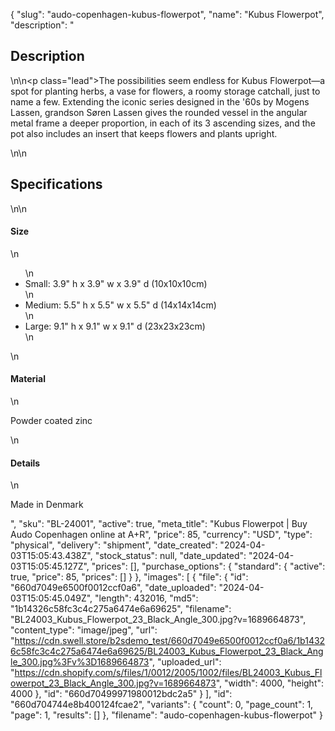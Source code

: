 {
  "slug": "audo-copenhagen-kubus-flowerpot",
  "name": "Kubus Flowerpot",
  "description": "<h2>Description</h2>\n<!-- split -->\n<p class=\"lead\">The possibilities seem endless for Kubus Flowerpot—a spot for planting herbs, a vase for flowers, a roomy storage catchall, just to name a few. Extending the iconic series designed in the '60s by Mogens Lassen, grandson Søren Lassen gives the rounded vessel in the angular metal frame a deeper proportion, in each of its 3 ascending sizes, and the pot also includes an insert that keeps flowers and plants upright.</p>\n<!-- split -->\n<h2>Specifications</h2>\n<!-- split -->\n<h4>Size</h4>\n<ul>\n<li>Small: 3.9\" h x 3.9\" w x 3.9\" d (10x10x10cm)</li>\n<li>Medium: 5.5\" h x 5.5\" w x 5.5\" d (14x14x14cm)</li>\n<li>Large: 9.1\" h x 9.1\" w x 9.1\" d (23x23x23cm)</li>\n</ul>\n<h4>Material</h4>\n<p>Powder coated zinc<br></p>\n<h4>Details</h4>\n<p>Made in Denmark</p>",
  "sku": "BL-24001",
  "active": true,
  "meta_title": "Kubus Flowerpot | Buy Audo Copenhagen online at A+R",
  "price": 85,
  "currency": "USD",
  "type": "physical",
  "delivery": "shipment",
  "date_created": "2024-04-03T15:05:43.438Z",
  "stock_status": null,
  "date_updated": "2024-04-03T15:05:45.127Z",
  "prices": [],
  "purchase_options": {
    "standard": {
      "active": true,
      "price": 85,
      "prices": []
    }
  },
  "images": [
    {
      "file": {
        "id": "660d7049e6500f0012ccf0a6",
        "date_uploaded": "2024-04-03T15:05:45.049Z",
        "length": 432016,
        "md5": "1b14326c58fc3c4c275a6474e6a69625",
        "filename": "BL24003_Kubus_Flowerpot_23_Black_Angle_300.jpg?v=1689664873",
        "content_type": "image/jpeg",
        "url": "https://cdn.swell.store/b2sdemo_test/660d7049e6500f0012ccf0a6/1b14326c58fc3c4c275a6474e6a69625/BL24003_Kubus_Flowerpot_23_Black_Angle_300.jpg%3Fv%3D1689664873",
        "uploaded_url": "https://cdn.shopify.com/s/files/1/0012/2005/1002/files/BL24003_Kubus_Flowerpot_23_Black_Angle_300.jpg?v=1689664873",
        "width": 4000,
        "height": 4000
      },
      "id": "660d70499971980012bdc2a5"
    }
  ],
  "id": "660d704744e8b400124fcae2",
  "variants": {
    "count": 0,
    "page_count": 1,
    "page": 1,
    "results": []
  },
  "filename": "audo-copenhagen-kubus-flowerpot"
}